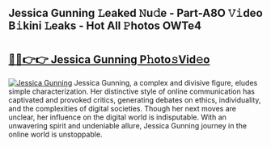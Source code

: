 ## Jessica Gunning 𝙻eaked 𝙽u𝚍e - Part-A8O 𝚅𝚒deo B𝚒kini 𝙻eaks - Hot All 𝙿hotos OWTe4

# <h2><a href="http://ld0gzf1.urlbe.top/?page=Jessica+Gunning">🔗🔗👉👉 Jessica Gunning P𝚑oto𝚜Vid𝚎o</a></h2>

[![Jessica Gunning](https://i.imgur.com/eBuTRDB.gif)](http://ld0gzf1.urlbe.top/?page=Jessica+Gunning)
Jessica Gunning, a complex and divisive figure, eludes simple characterization. Her distinctive style of online communication has captivated and provoked critics, generating debates on ethics, individuality, and the complexities of digital societies. Though her next moves are unclear, her influence on the digital world is indisputable. With an unwavering spirit and undeniable allure, Jessica Gunning journey in the online world is unstoppable.
